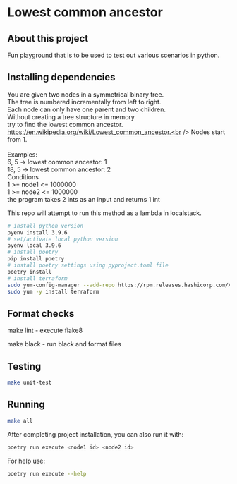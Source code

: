 # Lowest common ancestor

## About this project

Fun playground that is to be used to test out various scenarios in python.

## Installing dependencies

You are given two nodes in a symmetrical binary tree.<br />
The tree is numbered incrementally from left to right.<br />
Each node can only have one parent and two children.<br />
Without creating a tree structure in memory<br />
try to find the lowest common ancestor.<br />
https://en.wikipedia.org/wiki/Lowest_common_ancestor.<br />
Nodes start from 1.<br />
<br />
Examples:<br />
6, 5 -> lowest common ancestor: 1<br />
18, 5 -> lowest common ancestor: 2<br />
Conditions<br />
1 >= node1 <= 1000000<br />
1 >= node2 <= 1000000<br />
the program takes 2 ints as an input and returns 1 int<br />


This repo will attempt to run this method as a lambda in localstack.
<br />

```sh
# install python version
pyenv install 3.9.6
# set/activate local python version
pyenv local 3.9.6
# install poetry
pip install poetry
# install poetry settings using pyproject.toml file
poetry install
# install terraform
sudo yum-config-manager --add-repo https://rpm.releases.hashicorp.com/AmazonLinux/hashicorp.repo
sudo yum -y install terraform
```

## Format checks

make lint - execute flake8

make black - run black and format files

## Testing

```sh
make unit-test
```

## Running

```sh
make all
```

After completing project installation, you can also run it with:

```sh
poetry run execute <node1 id> <node2 id>
```

For help use:

```sh
poetry run execute --help
```
